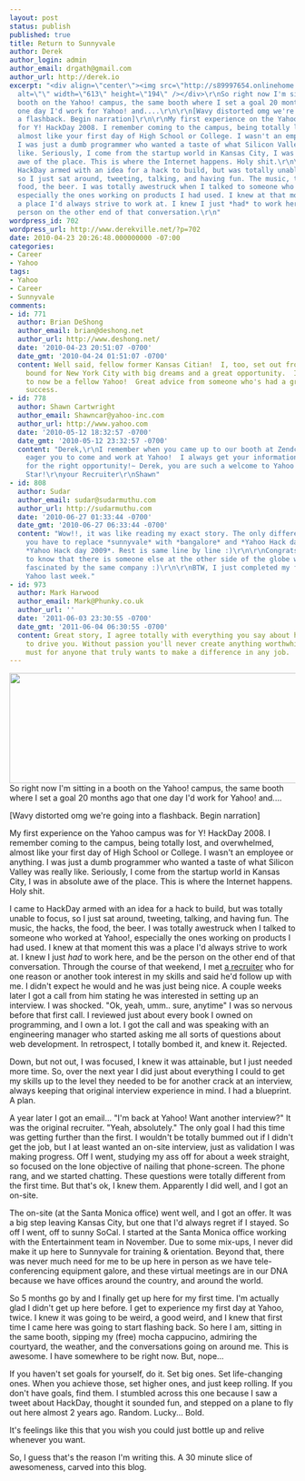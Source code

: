 ```yaml
---
layout: post
status: publish
published: true
title: Return to Sunnyvale
author: Derek
author_login: admin
author_email: drgath@gmail.com
author_url: http://derek.io
excerpt: "<div align=\"center\"><img src=\"http://s89997654.onlinehome.us/screencaps/Flickr_Photo_Download__yahoo-sunnyvale-04-20100618-083757.jpg\"
  alt=\"\" width=\"613\" height=\"194\" /></div>\r\nSo right now I'm sitting in a
  booth on the Yahoo! campus, the same booth where I set a goal 20 months ago that
  one day I'd work for Yahoo! and....\r\n\r\n[Wavy distorted omg we're going into
  a flashback. Begin narration]\r\n\r\nMy first experience on the Yahoo campus was
  for Y! HackDay 2008. I remember coming to the campus, being totally lost, and overwhelmed,
  almost like your first day of High School or College. I wasn't an employee or anything.
  I was just a dumb programmer who wanted a taste of what Silicon Valley was really
  like. Seriously, I come from the startup world in Kansas City, I was in absolute
  awe of the place. This is where the Internet happens. Holy shit.\r\n\r\nI came to
  HackDay armed with an idea for a hack to build, but was totally unable to focus,
  so I just sat around, tweeting, talking, and having fun. The music, the hacks, the
  food, the beer. I was totally awestruck when I talked to someone who worked at Yahoo!,
  especially the ones working on products I had used. I knew at that moment this was
  a place I'd always strive to work at. I knew I just *had* to work here, and be the
  person on the other end of that conversation.\r\n"
wordpress_id: 702
wordpress_url: http://www.derekville.net/?p=702
date: 2010-04-23 20:26:48.000000000 -07:00
categories:
- Career
- Yahoo
tags:
- Yahoo
- Career
- Sunnyvale
comments:
- id: 771
  author: Brian DeShong
  author_email: brian@deshong.net
  author_url: http://www.deshong.net/
  date: '2010-04-23 20:51:07 -0700'
  date_gmt: '2010-04-24 01:51:07 -0700'
  content: Well said, fellow former Kansas Citian!  I, too, set out from Kansas City
    bound for New York City with big dreams and a great opportunity.  It's a pleasure
    to now be a fellow Yahoo!  Great advice from someone who's had a great deal of
    success.
- id: 778
  author: Shawn Cartwright
  author_email: Shawncar@yahoo-inc.com
  author_url: http://www.yahoo.com
  date: '2010-05-12 18:32:57 -0700'
  date_gmt: '2010-05-12 23:32:57 -0700'
  content: "Derek,\r\nI remember when you came up to our booth at Zendcon and how
    eager you to come and work at Yahoo!  I always get your information and waited
    for the right opportunity!~ Derek, you are such a welcome to Yahoo and a Rising
    Star!\r\nyour Recruiter\r\nShawn"
- id: 808
  author: Sudar
  author_email: sudar@sudarmuthu.com
  author_url: http://sudarmuthu.com
  date: '2010-06-27 01:33:44 -0700'
  date_gmt: '2010-06-27 06:33:44 -0700'
  content: "Wow!!, it was like reading my exact story. The only difference is that
    you have to replace *sunnyvale* with *bangalore* and *Yahoo Hack day 2008* with
    *Yahoo Hack day 2009*. Rest is same line by line :)\r\n\r\nCongrats and happy
    to know that there is someone else at the other side of the globe who also got
    fascinated by the same company :)\r\n\r\nBTW, I just completed my first year at
    Yahoo last week."
- id: 973
  author: Mark Harwood
  author_email: Mark@Phunky.co.uk
  author_url: ''
  date: '2011-06-03 23:30:55 -0700'
  date_gmt: '2011-06-04 06:30:55 -0700'
  content: Great story, I agree totally with everything you say about having a goal
    to drive you. Without passion you'll never create anything worthwhile, it's a
    must for anyone that truly wants to make a difference in any job.
---
```

<div align="center"><img src="http://s89997654.onlinehome.us/screencaps/Flickr_Photo_Download__yahoo-sunnyvale-04-20100618-083757.jpg" alt="" width="613" height="194" /></div>
So right now I'm sitting in a booth on the Yahoo! campus, the same booth where I set a goal 20 months ago that one day I'd work for Yahoo! and....

<!--more-->

[Wavy distorted omg we're going into a flashback. Begin narration]

My first experience on the Yahoo campus was for Y! HackDay 2008. I remember coming to the campus, being totally lost, and overwhelmed, almost like your first day of High School or College. I wasn't an employee or anything. I was just a dumb programmer who wanted a taste of what Silicon Valley was really like. Seriously, I come from the startup world in Kansas City, I was in absolute awe of the place. This is where the Internet happens. Holy shit.

I came to HackDay armed with an idea for a hack to build, but was totally unable to focus, so I just sat around, tweeting, talking, and having fun. The music, the hacks, the food, the beer. I was totally awestruck when I talked to someone who worked at Yahoo!, especially the ones working on products I had used. I knew at that moment this was a place I'd always strive to work at. I knew I just *had* to work here, and be the person on the other end of that conversation.
<a id="more"></a><a id="more-702"></a>
Through the course of that weekend, I met <a href="http://twitter.com/ShawnRecruits4u">a recruiter</a> who for one reason or another took interest in my skills and said he'd follow up with me. I didn't expect he would and he was just being nice. A couple weeks later I got a call from him stating he was interested in setting up an interview. I was shocked. "Ok, yeah, umm.. sure, anytime" I was so nervous before that first call. I reviewed just about every book I owned on programming, and I own a lot. I got the call and was speaking with an engineering manager who started asking me all sorts of questions about web development. In retrospect, I totally bombed it, and knew it. Rejected.

Down, but not out, I was focused, I knew it was attainable, but I just needed more time. So, over the next year I did just about everything I could to get my skills up to the level they needed to be for another crack at an interview, always keeping that original interview experience in mind. I had a blueprint. A plan.

A year later I got an email... "I'm back at Yahoo! Want another interview?" It was the original recruiter. "Yeah, absolutely." The only goal I had this time was getting further than the first. I wouldn't be totally bummed out if I didn't get the job, but I at least wanted an on-site interview, just as validation I was making progress. Off I went, studying my ass off for about a week straight, so focused on the lone objective of nailing that phone-screen. The phone rang, and we started chatting. These questions were totally different from the first time. But that's ok, I knew them. Apparently I did well, and I got an on-site.

The on-site (at the Santa Monica office) went well, and I got an offer. It was a big step leaving Kansas City, but one that I'd always regret if I stayed. So off I went, off to sunny SoCal. I started at the Santa Monica office working with the Entertainment team in November. Due to some mix-ups, I never did make it up here to Sunnyvale for training &amp; orientation. Beyond that, there was never much need for me to be up here in person as we have tele-conferencing equipment galore, and these virtual meetings are in our DNA because we have offices around the country, and around the world.

So 5 months go by and I finally get up here for my first time. I'm actually glad I didn't get up here before. I get to experience my first day at Yahoo, twice. I knew it was going to be weird, a good weird, and I knew that first time I came here was going to start flashing back. So here I am, sitting in the same booth, sipping my (free) mocha cappucino, admiring the courtyard, the weather, and the conversations going on around me. This is awesome. I have somewhere to be right now. But, nope...

If you haven't set goals for yourself, do it. Set big ones. Set life-changing ones. When you achieve those, set higher ones, and just keep rolling. If you don't have goals, find them. I stumbled across this one because I saw a tweet about HackDay, thought it sounded fun, and stepped on a plane to fly out here almost 2 years ago. Random. Lucky... Bold.

It's feelings like this that you wish you could just bottle up and relive whenever you want.

So, I guess that's the reason I'm writing this. A 30 minute slice of awesomeness, carved into this blog.
